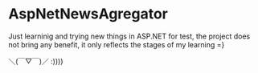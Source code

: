 # AspNetNewsAgregator

Just learninig and trying new things in ASP.NET for test, the project does not bring any benefit, it only reflects the stages of my learning =}
   
   ＼(￣▽￣)／  :)))) 
